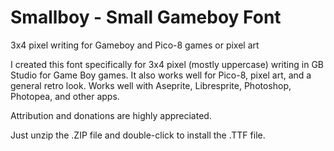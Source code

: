 # Smallboy - Small Gameboy Font
3x4 pixel writing for Gameboy and Pico-8 games or pixel art

I created this font specifically for 3x4 pixel (mostly uppercase) writing in GB Studio for Game Boy games. It also works well for Pico-8, pixel art, and a general retro look. Works well with Aseprite, Libresprite, Photoshop, Photopea, and other apps.

Attribution and donations are highly appreciated.

Just unzip the .ZIP file and double-click to install the .TTF file.
